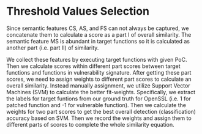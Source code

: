 # Threshold Values Selection
Since semantic features CS, AS, and FS can not always be captured, we concatenate them to calculate a score as a part I of overall similarity.
The semantic feature MS is abundant in target functions so it is calculated as another part (i.e. part II) of similarity.

We collect these features by executing target functions with given PoC.
Then we calculate scores within different part scores between target functions and functions in vulnerability signature.
After getting these part scores, we need to assign weights to different part scores to calculate an overall similarity.
Instead manually assignment, we utilize Support Vector Machines (SVM) to calculate the better fit-weights.
Specifically, we extract the labels for target funtions from our ground truth for OpenSSL (i.e. 1 for patched function and -1 for vulnerable function).
Then we calculate the weights for two part scores to get the best overall detection (classification) accuracy based on SVM.
Then we record the weights and assign them to different parts of scores to complete the whole similarity equation.
